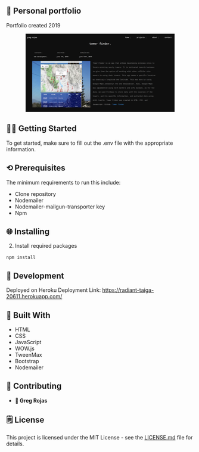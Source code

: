## :ledger: Personal portfolio
Portfolio created 2019
<p align="center">
  <img 
       src="image/Portfolio screen shot .png"
       width="400">
 </p>

## 👨‍💻 **Getting Started**

To get started, make sure to fill out the .env file with the appropriate information.

## ⟲ **Prerequisites**

The minimum requirements to run this include:

- Clone repository
- Nodemailer
- Nodemailer-mailgun-transporter key
- Npm

## 🌐 **Installing**

2. Install required packages

```
npm install

```

## 📓 **Development**

Deployed on Heroku
Deployment Link: https://radiant-taiga-20611.herokuapp.com/

## 🔨 **Built With**

* HTML
* CSS
* JavaScript
* WOW.js
* TweenMax
* Bootstrap
* Nodemailer

## 🤝 **Contributing**

* **👤 Greg Rojas**

## 🗒 **License**

This project is licensed under the MIT License - see the [LICENSE.md](LICENSE.md) file for details.
